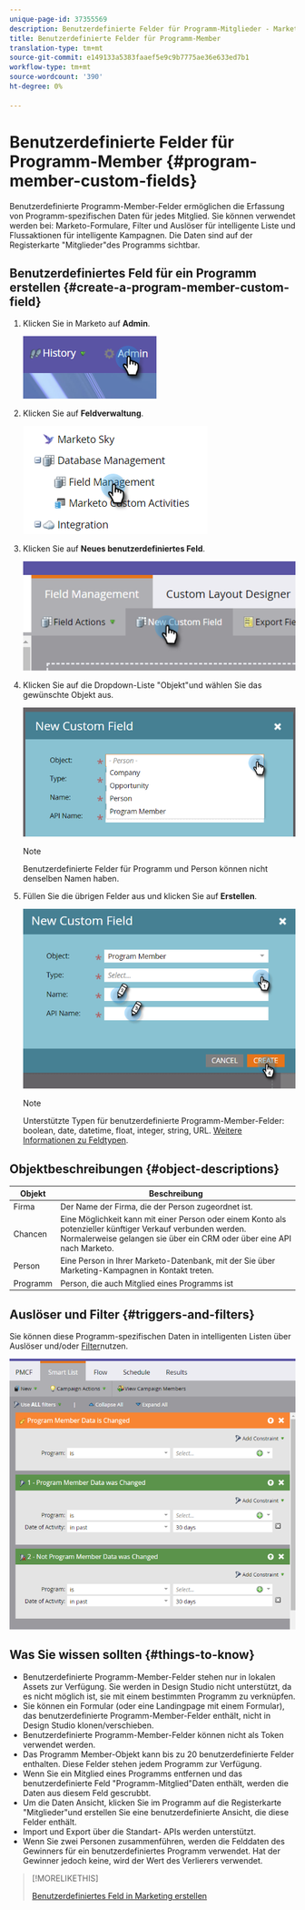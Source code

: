 ```yaml
---
unique-page-id: 37355569
description: Benutzerdefinierte Felder für Programm-Mitglieder - Marketing-Dokumente - Produktdokumentation
title: Benutzerdefinierte Felder für Programm-Member
translation-type: tm+mt
source-git-commit: e149133a5383faaef5e9c9b7775ae36e633ed7b1
workflow-type: tm+mt
source-wordcount: '390'
ht-degree: 0%

---
```



# Benutzerdefinierte Felder für Programm-Member {#program-member-custom-fields}

Benutzerdefinierte Programm-Member-Felder ermöglichen die Erfassung von Programm-spezifischen Daten für jedes Mitglied. Sie können verwendet werden bei: Marketo-Formulare, Filter und Auslöser für intelligente Liste und Flussaktionen für intelligente Kampagnen. Die Daten sind auf der Registerkarte &quot;Mitglieder&quot;des Programms sichtbar.

## Benutzerdefiniertes Feld für ein Programm erstellen {#create-a-program-member-custom-field}

1. Klicken Sie in Marketo auf **Admin**.

   ![](assets/one.png)

1. Klicken Sie auf **Feldverwaltung**.

   ![](assets/two.png)

1. Klicken Sie auf **Neues benutzerdefiniertes Feld**.

   ![](assets/three.png)

1. Klicken Sie auf die Dropdown-Liste &quot;Objekt&quot;und wählen Sie das gewünschte Objekt aus.

   ![](assets/four.png)

   >[!NOTE]
   >
   >Benutzerdefinierte Felder für Programm und Person können nicht denselben Namen haben.

1. Füllen Sie die übrigen Felder aus und klicken Sie auf **Erstellen**.

   ![](assets/five.png)

   >[!NOTE]
   >
   >Unterstützte Typen für benutzerdefinierte Programm-Member-Felder: boolean, date, datetime, float, integer, string, URL. [Weitere Informationen zu Feldtypen](http://docs.marketo.com/x/Wwgt).

## Objektbeschreibungen {#object-descriptions}

| Objekt | Beschreibung |
|---|---|
| Firma | Der Name der Firma, die der Person zugeordnet ist. |
| Chancen | Eine Möglichkeit kann mit einer Person oder einem Konto als potenzieller künftiger Verkauf verbunden werden. Normalerweise gelangen sie über ein CRM oder über eine API nach Marketo. |
| Person | Eine Person in Ihrer Marketo-Datenbank, mit der Sie über Marketing-Kampagnen in Kontakt treten. |
| Programm | Person, die auch Mitglied eines Programms ist |

## Auslöser und Filter {#triggers-and-filters}

Sie können diese Programm-spezifischen Daten in intelligenten Listen über [](http://docs.marketo.com/x/PoAR)Auslöser und/oder [Filter](http://docs.marketo.com/x/2YAI)nutzen.

![](assets/six.png)

## Was Sie wissen sollten {#things-to-know}

* Benutzerdefinierte Programm-Member-Felder stehen nur in lokalen Assets zur Verfügung. Sie werden in Design Studio nicht unterstützt, da es nicht möglich ist, sie mit einem bestimmten Programm zu verknüpfen.
* Sie können ein Formular (oder eine Landingpage mit einem Formular), das benutzerdefinierte Programm-Member-Felder enthält, nicht in Design Studio klonen/verschieben.
* Benutzerdefinierte Programm-Member-Felder können nicht als Token verwendet werden.
* Das Programm Member-Objekt kann bis zu 20 benutzerdefinierte Felder enthalten. Diese Felder stehen jedem Programm zur Verfügung.
* Wenn Sie ein Mitglied eines Programms entfernen und das benutzerdefinierte Feld &quot;Programm-Mitglied&quot;Daten enthält, werden die Daten aus diesem Feld gescrubbt.
* Um die Daten Ansicht, klicken Sie im Programm auf die Registerkarte &quot;Mitglieder&quot;und erstellen Sie eine benutzerdefinierte Ansicht, die diese Felder enthält.
* Import und Export über die [](http://docs.marketo.com/x/egAk)Standart- [](http://developers.marketo.com/)APIs werden unterstützt.
* Wenn Sie zwei Personen zusammenführen, werden die Felddaten des Gewinners für ein benutzerdefiniertes Programm verwendet. Hat der Gewinner jedoch keine, wird der Wert des Verlierers verwendet.

>[!MORELIKETHIS]
>
>[Benutzerdefiniertes Feld in Marketing erstellen](../../../../product-docs/administration/field-management/create-a-custom-field-in-marketo.md)

